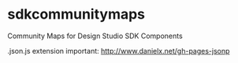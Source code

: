 # sdkcommunitymaps
Community Maps for Design Studio SDK Components

.json.js extension important:
http://www.danielx.net/gh-pages-jsonp
